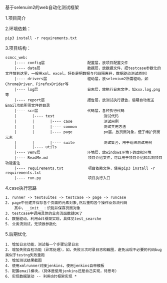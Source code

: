 基于selenuim2的web自动化测试框架

1.项目简介



2.环境依赖：

    pip3 install -r requirements.txt



3.项目结构：

    scmcc_web:
        |---- config层                   配置层，放项目配置文件
        |---- data层                     数据层，放数据文件，把testcase参数化的文件放到这里，一般用xml、excel，好处是把数据与代码隔离开，数据驱动测试原则）
        |---- drivers层                  驱动层，放selenium2所需驱动，如ChromeDriver、FirefoxDrider等
        |---- log层                      日志层，放执行日志文件，如xxx.log,png等
        |---- report层                   报告层，放测试执行报告，后期自动发送Email功能所需文件的目录
        |---- scr层                      代码层，各种执行代码
        |       |---- test                      测试代码
        |       |       |---- case              测试用例
        |       |       |---- common            测试共用方法
        |       |       |---- page              po层，放页面对象，便于维护页面元素
        |       |       |---- suite             测试集合，用于组织测试用例
        |       |---- utils
        |---- venv层                     环境层，放windows环境下的虚拟环境
        |---- ReadMe.md                  项目介绍文件，可以用于项目介绍和后期项目功能备注
        |---- requirements.txt           项目依赖文件，使用pip3 install -r requirements.txt
        |---- run.py                     项目执行入口







4.case执行思路
    
    1. runner -> testsuites -> testcase -> page -> runcase
    2. page中创建并保存各个页面的元素对象,然后重构各个操作业务流代码
        其中，__init__：识别并保存页面对象
    3. testcase中调用具体的业务流函数就OK了
    4. 数据驱动，利用ddt框架实现，具体见test_searche
    5. 业务流测试，无须做参数化

5.后期优化

    1. 增加日志功能，测试每一个步骤记录日志
    2. 增加失败自检功能（异常处理），如，失败三次时录日志和截图，避免出现不必要的代码bug 类似于testng失败重跑
    3. 增加测试结果截图
    4. 使用xmlrunner对接jenkins，使用jenkins自带模板
    5. 配置email模块，（具体是使用jenkins还是自己实现，待思考）
    6. 实现数据驱动 -- 利用ddt框架实现 *
    
    
